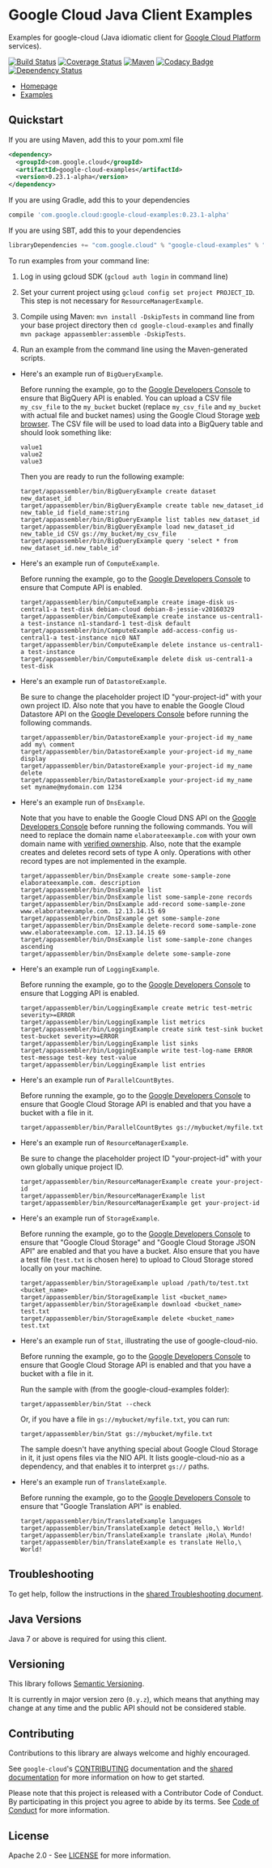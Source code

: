 Google Cloud Java Client Examples
=================================

Examples for google-cloud (Java idiomatic client for [Google Cloud Platform][cloud-platform] services).

[![Build Status](https://travis-ci.org/GoogleCloudPlatform/google-cloud-java.svg?branch=master)](https://travis-ci.org/GoogleCloudPlatform/google-cloud-java)
[![Coverage Status](https://coveralls.io/repos/GoogleCloudPlatform/google-cloud-java/badge.svg?branch=master)](https://coveralls.io/r/GoogleCloudPlatform/google-cloud-java?branch=master)
[![Maven](https://img.shields.io/maven-central/v/com.google.cloud/google-cloud-examples.svg)]( https://img.shields.io/maven-central/v/com.google.cloud/google-cloud-examples.svg)
[![Codacy Badge](https://api.codacy.com/project/badge/grade/9da006ad7c3a4fe1abd142e77c003917)](https://www.codacy.com/app/mziccard/google-cloud-java)
[![Dependency Status](https://www.versioneye.com/user/projects/58fe4c8d6ac171426c414772/badge.svg?style=flat)](https://www.versioneye.com/user/projects/58fe4c8d6ac171426c414772)

-  [Homepage](https://googlecloudplatform.github.io/google-cloud-java/)
-  [Examples](https://googlecloudplatform.github.io/google-cloud-java/apidocs/index.html?com/google/cloud/examples/package-summary.html)

Quickstart
----------
If you are using Maven, add this to your pom.xml file
```xml
<dependency>
  <groupId>com.google.cloud</groupId>
  <artifactId>google-cloud-examples</artifactId>
  <version>0.23.1-alpha</version>
</dependency>
```
If you are using Gradle, add this to your dependencies
```Groovy
compile 'com.google.cloud:google-cloud-examples:0.23.1-alpha'
```
If you are using SBT, add this to your dependencies
```Scala
libraryDependencies += "com.google.cloud" % "google-cloud-examples" % "0.23.1-alpha"
```

To run examples from your command line:

1. Log in using gcloud SDK (`gcloud auth login` in command line)

2. Set your current project using `gcloud config set project PROJECT_ID`. This step is not necessary for `ResourceManagerExample`.

3. Compile using Maven: `mvn install -DskipTests` in command line from your base project directory
   then `cd google-cloud-examples` and finally `mvn package appassembler:assemble -DskipTests`.

4. Run an example from the command line using the Maven-generated scripts.

  * Here's an example run of `BigQueryExample`.

    Before running the example, go to the [Google Developers Console][developers-console] to ensure
    that BigQuery API is enabled. You can upload a CSV file `my_csv_file` to the `my_bucket` bucket
    (replace `my_csv_file` and `my_bucket` with actual file and bucket names) using the Google Cloud
    Storage [web browser](https://console.developers.google.com/storage/browser). The CSV file will
    be used to load data into a BigQuery table and should look something like:
    ```csv
    value1
    value2
    value3
    ```
    Then you are ready to run the following example:
    ```
    target/appassembler/bin/BigQueryExample create dataset new_dataset_id
    target/appassembler/bin/BigQueryExample create table new_dataset_id new_table_id field_name:string
    target/appassembler/bin/BigQueryExample list tables new_dataset_id
    target/appassembler/bin/BigQueryExample load new_dataset_id new_table_id CSV gs://my_bucket/my_csv_file
    target/appassembler/bin/BigQueryExample query 'select * from new_dataset_id.new_table_id'
    ```

  * Here's an example run of `ComputeExample`.

    Before running the example, go to the [Google Developers Console][developers-console] to ensure
    that Compute API is enabled.
    ```
    target/appassembler/bin/ComputeExample create image-disk us-central1-a test-disk debian-cloud debian-8-jessie-v20160329
    target/appassembler/bin/ComputeExample create instance us-central1-a test-instance n1-standard-1 test-disk default
    target/appassembler/bin/ComputeExample add-access-config us-central1-a test-instance nic0 NAT
    target/appassembler/bin/ComputeExample delete instance us-central1-a test-instance
    target/appassembler/bin/ComputeExample delete disk us-central1-a test-disk
    ```

  * Here's an example run of `DatastoreExample`.

    Be sure to change the placeholder project ID "your-project-id" with your own project ID. Also note that you have to enable the Google Cloud Datastore API on the [Google Developers Console][developers-console] before running the following commands.
    ```
    target/appassembler/bin/DatastoreExample your-project-id my_name add my\ comment
    target/appassembler/bin/DatastoreExample your-project-id my_name display
    target/appassembler/bin/DatastoreExample your-project-id my_name delete
    target/appassembler/bin/DatastoreExample your-project-id my_name set myname@mydomain.com 1234
    ```

  * Here's an example run of `DnsExample`.

    Note that you have to enable the Google Cloud DNS API on the [Google Developers Console][developers-console] before running the following commands.
    You will need to replace the domain name `elaborateexample.com` with your own domain name with [verified ownership](https://www.google.com/webmasters/verification/home).
    Also, note that the example creates and deletes record sets of type A only. Operations with other record types are not implemented in the example.
    ```
    target/appassembler/bin/DnsExample create some-sample-zone elaborateexample.com. description
    target/appassembler/bin/DnsExample list
    target/appassembler/bin/DnsExample list some-sample-zone records
    target/appassembler/bin/DnsExample add-record some-sample-zone www.elaborateexample.com. 12.13.14.15 69
    target/appassembler/bin/DnsExample get some-sample-zone
    target/appassembler/bin/DnsExample delete-record some-sample-zone www.elaborateexample.com. 12.13.14.15 69
    target/appassembler/bin/DnsExample list some-sample-zone changes ascending
    target/appassembler/bin/DnsExample delete some-sample-zone
    ```

  * Here's an example run of `LoggingExample`.

    Before running the example, go to the [Google Developers Console][developers-console] to ensure
    that Logging API is enabled.
    ```
    target/appassembler/bin/LoggingExample create metric test-metric severity>=ERROR
    target/appassembler/bin/LoggingExample list metrics
    target/appassembler/bin/LoggingExample create sink test-sink bucket test-bucket severity>=ERROR
    target/appassembler/bin/LoggingExample list sinks
    target/appassembler/bin/LoggingExample write test-log-name ERROR test-message test-key test-value
    target/appassembler/bin/LoggingExample list entries
    ```

  * Here's an example run of `ParallelCountBytes`.

    Before running the example, go to the [Google Developers Console][developers-console] to ensure that Google Cloud Storage API is enabled and that you have a bucket with a file in it.
    ```
    target/appassembler/bin/ParallelCountBytes gs://mybucket/myfile.txt
    ```

  * Here's an example run of `ResourceManagerExample`.

    Be sure to change the placeholder project ID "your-project-id" with your own globally unique project ID.
    ```
    target/appassembler/bin/ResourceManagerExample create your-project-id
    target/appassembler/bin/ResourceManagerExample list
    target/appassembler/bin/ResourceManagerExample get your-project-id
    ```

  * Here's an example run of `StorageExample`.

    Before running the example, go to the [Google Developers Console][developers-console] to ensure that "Google Cloud Storage" and "Google Cloud Storage JSON API" are enabled and that you have a bucket.  Also ensure that you have a test file (`test.txt` is chosen here) to upload to Cloud Storage stored locally on your machine.
    ```
    target/appassembler/bin/StorageExample upload /path/to/test.txt <bucket_name>
    target/appassembler/bin/StorageExample list <bucket_name>
    target/appassembler/bin/StorageExample download <bucket_name> test.txt
    target/appassembler/bin/StorageExample delete <bucket_name> test.txt
    ```

 * Here's an example run of `Stat`, illustrating the use of google-cloud-nio.

    Before running the example, go to the [Google Developers Console][developers-console] to ensure that Google Cloud Storage API is enabled and that you have a bucket with a file in it.

    Run the sample with (from the google-cloud-examples folder):
    ```
    target/appassembler/bin/Stat --check

    ```
    Or, if you have a file in `gs://mybucket/myfile.txt`, you can run:
    ```
    target/appassembler/bin/Stat gs://mybucket/myfile.txt
    ```

    The sample doesn't have anything special about Google Cloud Storage in it, it just opens files
    via the NIO API. It lists google-cloud-nio as a dependency, and that enables it to interpret
    `gs://` paths.

  * Here's an example run of `TranslateExample`.

    Before running the example, go to the [Google Developers Console][developers-console] to ensure that "Google Translation API" is enabled.
    ```
    target/appassembler/bin/TranslateExample languages
    target/appassembler/bin/TranslateExample detect Hello,\ World!
    target/appassembler/bin/TranslateExample translate ¡Hola\ Mundo!
    target/appassembler/bin/TranslateExample es translate Hello,\ World!
    ```

Troubleshooting
---------------

To get help, follow the instructions in the [shared Troubleshooting document](https://github.com/GoogleCloudPlatform/gcloud-common/blob/master/troubleshooting/readme.md#troubleshooting).

Java Versions
-------------

Java 7 or above is required for using this client.

Versioning
----------

This library follows [Semantic Versioning](http://semver.org/).

It is currently in major version zero (``0.y.z``), which means that anything
may change at any time and the public API should not be considered
stable.

Contributing
------------

Contributions to this library are always welcome and highly encouraged.

See `google-cloud`'s [CONTRIBUTING] documentation and the [shared documentation](https://github.com/GoogleCloudPlatform/gcloud-common/blob/master/contributing/readme.md#how-to-contribute-to-gcloud) for more information on how to get started.

Please note that this project is released with a Contributor Code of Conduct. By participating in this project you agree to abide by its terms. See [Code of Conduct][code-of-conduct] for more information.

License
-------

Apache 2.0 - See [LICENSE] for more information.


[CONTRIBUTING]:https://github.com/GoogleCloudPlatform/google-cloud-java/blob/master/CONTRIBUTING.md
[code-of-conduct]:https://github.com/GoogleCloudPlatform/google-cloud-java/blob/master/CODE_OF_CONDUCT.md#contributor-code-of-conduct
[LICENSE]: https://github.com/GoogleCloudPlatform/google-cloud-java/blob/master/LICENSE
[cloud-platform]: https://cloud.google.com/
[developers-console]:https://console.developers.google.com/
